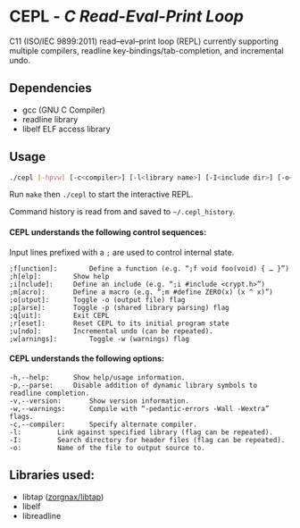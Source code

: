 # CEPL - *C Read-Eval-Print Loop*

C11 (ISO/IEC 9899:2011) read–eval–print loop (REPL) currently supporting multiple compilers, readline key-bindings/tab-completion, and incremental undo.

## Dependencies

* gcc (GNU C Compiler)
* readline library
* libelf ELF access library

## Usage
```bash
./cepl [-hpvw] [-c<compiler>] [-l<library name>] [-I<include dir>] [-o<output.c>]
```

Run `make` then `./cepl` to start the interactive REPL.

Command history is read from and saved to `~/.cepl_history`.

#### CEPL understands the following control sequences:

Input lines prefixed with a `;` are used to control internal state.

	;f[unction]:		Define a function (e.g. “;f void foo(void) { … }”)
	;h[elp]:		Show help
	;i[nclude]:		Define an include (e.g. “;i #include <crypt.h>”)
	;m[acro]:		Define a macro (e.g. “;m #define ZERO(x) (x ^ x)”)
	;o[utput]:		Toggle -o (output file) flag
	;p[arse]:		Toggle -p (shared library parsing) flag
	;q[uit]:		Exit CEPL
	;r[eset]:		Reset CEPL to its initial program state
	;u[ndo]:		Incremental undo (can be repeated).
	;w[arnings]:		Toggle -w (warnings) flag

#### CEPL understands the following options:

	-h,--help:		Show help/usage information.
	-p,--parse:		Disable addition of dynamic library symbols to readline completion.
	-v,--version:		Show version information.
	-w,--warnings:		Compile with “-pedantic-errors -Wall -Wextra” flags.
	-c,--compiler:		Specify alternate compiler.
	-l:			Link against specified library (flag can be repeated).
	-I:			Search directory for header files (flag can be repeated).
	-o:			Name of the file to output source to.

## Libraries used:

* libtap ([zorgnax/libtap](https://github.com/zorgnax/libtap))
* libelf
* libreadline
